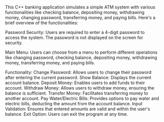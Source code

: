 This C++ banking application simulates a simple ATM system with various functionalities like checking balance, depositing money, 
withdrawing money, changing password, transferring money, and paying bills.
Here's a brief overview of the functionalities:

Password Security: Users are required to enter a 4-digit password to access the system. The password is not displayed on the screen for security.

Main Menu: Users can choose from a menu to perform different operations like changing password, checking balance, depositing money, 
withdrawing money, transferring money, and paying bills.

Functionality:
Change Password: Allows users to change their password after entering the current password.
Show Balance: Displays the current account balance.
Deposit Money: Enables users to add funds to their account.
Withdraw Money: Allows users to withdraw money, ensuring the balance is sufficient.
Transfer Money: Facilitates transferring money to another account.
Pay Water/Electric Bills: Provides options to pay water and electric bills, deducting the amount from the account balance.
Input Validation: Ensures that entered amounts are valid and within the user's balance.
Exit Option: Users can exit the program at any time.
